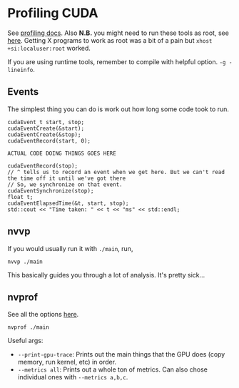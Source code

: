 # Profiling CUDA

See [profiling docs](https://docs.nvidia.com/cuda/profiler-users-guide/index.html). Also **N.B.** you might need to run these tools as root, see [here](https://developer.nvidia.com/nvidia-development-tools-solutions-ERR_NVGPUCTRPERM-permission-issue-performance-counters). Getting X programs to work as root was a bit of a pain but `xhost +si:localuser:root` worked.

If you are using runtime tools, remember to compile with helpful option. `-g -lineinfo`.

## Events

The simplest thing you can do is work out how long some code took to run.

```
cudaEvent_t start, stop;
cudaEventCreate(&start);
cudaEventCreate(&stop);
cudaEventRecord(start, 0);

ACTUAL CODE DOING THINGS GOES HERE

cudaEventRecord(stop);
// ^ tells us to record an event when we get here. But we can't read the time off it until we've got there
// So, we synchronize on that event.
cudaEventSynchronize(stop);
float t;
cudaEventElapsedTime(&t, start, stop);
std::cout << "Time taken: " << t << "ms" << std::endl;
```

## nvvp

If you would usually run it with `./main`, run,

```
nvvp ./main
```

This basically guides you through a lot of analysis. It's pretty sick...


## nvprof

See all the options [here](https://docs.nvidia.com/cuda/profiler-users-guide/index.html#nvprof-overview).
```
nvprof ./main
```

Useful args:
* `--print-gpu-trace`: Prints out the main things that the GPU does (copy memory, run kernel, etc) in order.
* `--metrics all`: Prints out a whole ton of metrics. Can also chose individual ones with `--metrics a,b,c`.
